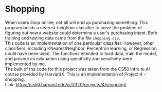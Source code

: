 # Shopping
When users shop online, not all will end up purchasing something. This program builds a nearest-neighbor classifier to solve the problem of figuring out how a website could determine a user's purchasing intent. Both training and testing data came from the file `shopping.csv`. </br>
This code is an implementation of one particular classifier. However, other classifiers, including KNearestNeighbor, Perceptron learning, or Regression could have been used. The functions intended to load data, train the model, and provide an evlauation using specificity and sensitivity were implemented by me. </br>
The bulk of the code for this project was taken from the CS50 Intro to AI course provided by HarvardX. This is an implementation of Project 4 - shopping. </br>
Link: https://cs50.harvard.edu/ai/2020/projects/4/shopping/
